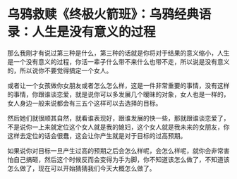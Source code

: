 # 乌鸦救赎《终极火箭班》：乌鸦经典语录：人生是没有意义的过程

那么我刚才有说过第三种是什么，第三种的话就是你将对于结果的意义缩小，人生是一个没有意义的过程，你活一辈子什么带不来什么也带不走，所以说是没有意义的，所以说你不要觉得搞定一个女人。

或者让一个女孩做你女朋友或者怎么怎么样，这是一件非常重要的事情，没有这样的事情，你跟谁谈恋爱，就是说你可以多发展几个暧昧的对象，女人也是一样的，女人身边一般来说都会有三五个这样可以去选择的目标。

然后她们就很顺其自然，就看谁表现好，跟谁发展的快一些，那就跟谁谈恋爱了，不是说你一上来就定位这个女人就是我的媳妇，这个女人就是我未来的女朋友，你这样去定位的话会很蠢，这会让你产生就是对于目标的过高预期。

如果说你对目标一旦产生过高的预期之后会怎么样呢，会怎么样呢，就你会非常害怕自己搞砸，然后这个时候反而会变得为手为脚，你不知道该怎么做了，不知道该怎么做了，现在可以开始猜猜我们今天大概怎么做了。

